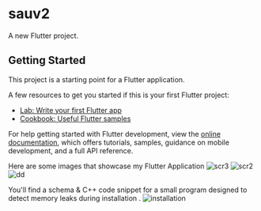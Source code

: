 # sauv2

A new Flutter project.

## Getting Started

This project is a starting point for a Flutter application.

A few resources to get you started if this is your first Flutter project:

- [Lab: Write your first Flutter app](https://docs.flutter.dev/get-started/codelab)
- [Cookbook: Useful Flutter samples](https://docs.flutter.dev/cookbook)

For help getting started with Flutter development, view the
[online documentation](https://docs.flutter.dev/), which offers tutorials,
samples, guidance on mobile development, and a full API reference.

Here are some images that showcase my Flutter Application 
 ![scr3](https://github.com/HindEL3/ConsumptionVisualizer-Flutter/assets/153544537/5bcc5dab-2dbb-4d21-8a69-7a5ab4db374e)
![scr2](https://github.com/HindEL3/ConsumptionVisualizer-Flutter/assets/153544537/0f793046-da57-434d-a92f-e534b377f3ad)
![dd](https://github.com/HindEL3/ConsumptionVisualizer-Flutter/assets/153544537/9aae1587-68c6-4e14-b93c-cf46e37a235a)

 You'll find a schema & C++ code snippet for a small program designed to detect memory leaks during installation .
 ![installation](https://github.com/HindEL3/ConsumptionVisualizer-Flutter/assets/153544537/53780712-3da4-49ef-a70c-7f0c2f2569fe)

 

